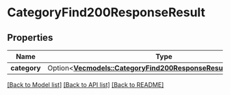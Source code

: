 # CategoryFind200ResponseResult

## Properties

Name | Type | Description | Notes
------------ | ------------- | ------------- | -------------
**category** | Option<[**Vec<models::CategoryFind200ResponseResultCategoryInner>**](CategoryFind_200_response_result_category_inner.md)> |  | [optional]

[[Back to Model list]](../README.md#documentation-for-models) [[Back to API list]](../README.md#documentation-for-api-endpoints) [[Back to README]](../README.md)


